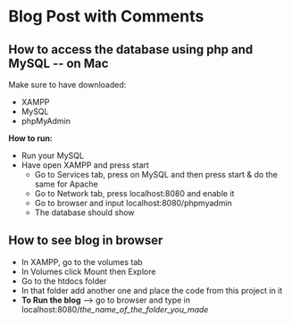# Blog Post with Comments

## How to access the database using php and MySQL -- on Mac

Make sure to have downloaded:
* XAMPP
* MySQL
* phpMyAdmin

**How to run:**

* Run your MySQL
* Have open XAMPP and press start
  * Go to Services tab, press on MySQL and then press start & do the same for Apache
  * Go to Network tab, press localhost:8080 and enable it
  * Go to browser and input localhost:8080/phpmyadmin
  * The database should show

## How to see blog in browser
* In XAMPP, go to the volumes tab
* In Volumes click Mount then Explore
* Go to the htdocs folder
 * In that folder add another one and place the code from this project in it
* **To Run the blog** --> go to browser and type in localhost:8080/*the_name_of_the_folder_you_made*
